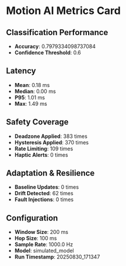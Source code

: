 # Motion AI Metrics Card

## Classification Performance

- **Accuracy**: 0.7979334098737084
- **Confidence Threshold**: 0.6

## Latency

- **Mean**: 0.18 ms
- **Median**: 0.00 ms
- **P95**: 1.01 ms
- **Max**: 1.49 ms

## Safety Coverage

- **Deadzone Applied**: 383 times
- **Hysteresis Applied**: 370 times
- **Rate Limiting**: 109 times
- **Haptic Alerts**: 0 times

## Adaptation & Resilience

- **Baseline Updates**: 0 times
- **Drift Detected**: 62 times
- **Fault Injections**: 0 times

## Configuration

- **Window Size**: 200 ms
- **Hop Size**: 100 ms
- **Sample Rate**: 1000.0 Hz
- **Model**: simulated_model
- **Run Timestamp**: 20250830_171347
